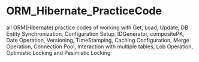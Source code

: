 # ORM_Hibernate_PracticeCode
all ORM(Hibernate) practice codes of working with Get, Load, Update, DB Entity Synchronization, Configuration Setup, IDGenerator, compositePK, Date Operation, Versioning, TimeStamping, Caching Configuration, Merge Operation, Connection Pool, Interaction with multiple tables, Lob Operation, Optimistic Locking and Pesimistic Locking
